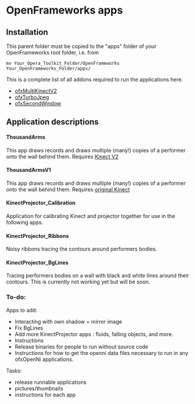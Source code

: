 # OpenFrameworks apps

## Installation

This parent folder must be copied to the "apps" folder of your OpenFrameworks root folder, i.e. from 

    mv Your_Opera_Toolkit_Folder/OpenFrameworks Your_OpenFrameworks_Folder/apps/

This is a complete list of all addons required to run the applications here.

 - [ofxMultiKinectV2](https://github.com/hanasaan/ofxMultiKinectV2)
 - [ofxTurboJpeg](https://github.com/armadillu/ofxTurboJpeg)
 - [ofxSecondWindow](https://github.com/genekogan/ofxSecondWindow)


## Application descriptions

#### ThousandArms

This app draws records and draws multiple (many!) copies of a performer onto the wall behind them.  Requires [Kinect V2](http://www.amazon.com/Microsoft-Kinect-for-Windows-V2/dp/B00KZIVEXO)

#### ThousandArmsV1

This app draws records and draws multiple (many!) copies of a performer onto the wall behind them.  Requires [original Kinect](http://www.amazon.com/Kinect-Sensor-Adventures-Xbox-360/dp/B002BSA298/ref=sr_1_2?s=videogames&ie=UTF8&qid=1442012505&sr=1-2&keywords=kinect)


#### KinectProjector_Calibration

Application for calibrating Kinect and projector together for use in the following apps.

#### KinectProjector_Ribbons

Noisy ribbons tracing the contours around performers bodies. 

#### KinectProjector_BgLines

Tracing performers bodies on a wall with black and white lines around their contours. This is currently not working yet but will be soon.


### To-do:

Apps to add:
 - Interacting with own shadow + mirror image
 - Fix BgLines
 - Add more KinectProjector apps : fluids, falling objects, and more.
 - Instructions
 - Release binaries for people to run without source code
 - Instructions for how to get the openni data files necessary to run in any ofxOpenNi applications.

Tasks:
 - release runnable applications
 - pictures/thumbnails
 - instructions for each app
